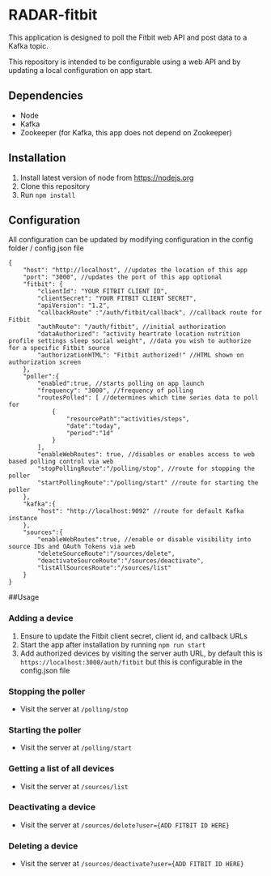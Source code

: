 RADAR-fitbit
============

This application is designed to poll the Fitbit web API and post data to a Kafka topic.

This repository is intended to be configurable using a web API and by updating a local configuration on app start.

## Dependencies
- Node
- Kafka
- Zookeeper (for Kafka, this app does not depend on Zookeeper)

## Installation
1. Install latest version of node from https://nodejs.org
2. Clone this repository
3. Run `npm install`

## Configuration

All configuration can be updated by modifying configuration in the config folder / config.json file

```
{
	"host": "http://localhost", //updates the location of this app
	"port": "3000", //updates the port of this app optional
	"fitbit": {
		"clientId": "YOUR FITBIT CLIENT ID",
		"clientSecret": "YOUR FITBIT CLIENT SECRET",
		"apiVersion": "1.2",
		"callbackRoute" :"/auth/fitbit/callback", //callback route for Fitbit
		"authRoute": "/auth/fitbit", //initial authorization 
		"dataAuthorized": "activity heartrate location nutrition profile settings sleep social weight", //data you wish to authorize for a specific Fitbit source
		"authorizationHTML": "Fitbit authorized!" //HTML shown on authorization screen
	},
	"poller":{
		"enabled":true, //starts polling on app launch
		"frequency": "3000", //frequency of polling
		"routesPolled": [ //determines which time series data to poll for
			{
				"resourcePath":"activities/steps", 
				"date":"today", 
				"period":"1d"
			}
		],
		"enableWebRoutes": true, //disables or enables access to web based polling control via web
		"stopPollingRoute":"/polling/stop", //route for stopping the poller
		"startPollingRoute":"/polling/start" //route for starting the poller
	},
	"kafka":{
		"host": "http://localhost:9092" //route for default Kafka instance
	},
	"sources":{
		"enableWebRoutes":true, //enable or disable visibility into source IDs and OAuth Tokens via web
		"deleteSourceRoute":"/sources/delete",
		"deactivateSourceRoute":"/sources/deactivate",
		"listAllSourcesRoute":"/sources/list"
	}
}
```

##Usage

### Adding a device
1. Ensure to update the Fitbit client secret, client id, and callback URLs
2. Start the app after installation by running `npm run start`
3. Add authorized devices by visiting the server auth URL, by default this is `https://localhost:3000/auth/fitbit` but this is configurable in the config.json file

### Stopping the poller
- Visit the server at `/polling/stop`

### Starting the poller
- Visit the server at `/polling/start`

### Getting a list of all devices
- Visit the server at `/sources/list`

### Deactivating a device
- Visit the server at `/sources/delete?user={ADD FITBIT ID HERE}`

### Deleting a device
- Visit the server at `/sources/deactivate?user={ADD FITBIT ID HERE}`
